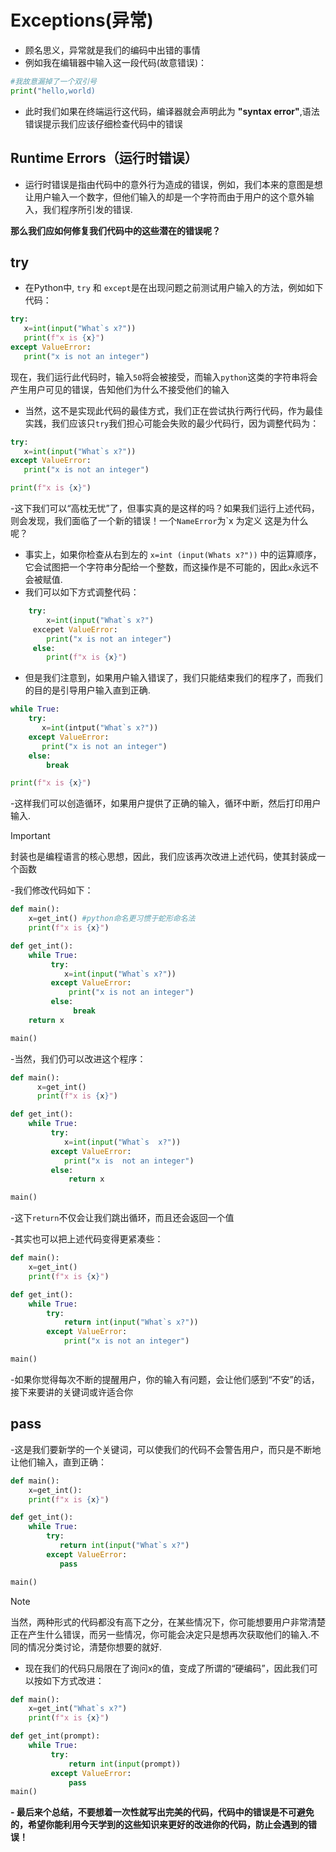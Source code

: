 # Exceptions(异常)
- 顾名思义，异常就是我们的编码中出错的事情
- 例如我在编辑器中输入这一段代码(故意错误)：

```python
#我故意漏掉了一个双引号
print("hello,world)
```
- 此时我们如果在终端运行这代码，编译器就会声明此为 **"syntax error"**,语法错误提示我们应该仔细检查代码中的错误

## Runtime Errors（运行时错误）
- 运行时错误是指由代码中的意外行为造成的错误，例如，我们本来的意图是想让用户输入一个数字，但他们输入的却是一个字符而由于用户的这个意外输入，我们程序所引发的错误.

**那么我们应如何修复我们代码中的这些潜在的错误呢？**

## try
- 在Python中, `try` 和 `except`是在出现问题之前测试用户输入的方法，例如如下代码：
```python 
try:
   x=int(input("What`s x?"))
   print(f"x is {x}")
except ValueError:
   print("x is not an integer")
```
现在，我们运行此代码时，输入`50`将会被接受，而输入`python`这类的字符串将会产生用户可见的错误，告知他们为什么不接受他们的输入
- 当然，这不是实现此代码的最佳方式，我们正在尝试执行两行代码，作为最佳实践，我们应该只`try`我们担心可能会失败的最少代码行，因为调整代码为：
```python 
try:
   x=int(input("What`s x?"))
except ValueError:
   print("x is not an integer")

print(f"x is {x}")
```
-这下我们可以“高枕无忧”了，但事实真的是这样的吗？如果我们运行上述代码，则会发现，我们面临了一个新的错误！一个`NameError`为`x 为定义 这是为什么呢？
- 事实上，如果你检查从右到左的 `x=int (input(Whats x?"))` 中的运算顺序，它会试图把一个字符串分配给一个整数，而这操作是不可能的，因此`x`永远不会被赋值.
- 我们可以如下方式调整代码：
```python 
    try:
        x=int(input("What`s x?")
     excepet ValueError:
        print("x is not an integer")
     else:
        print(f"x is {x}")
```
- 但是我们注意到，如果用户输入错误了，我们只能结束我们的程序了，而我们的目的是引导用户输入直到正确.
```python
while True:
    try:
       x=int(intput("What`s x?"))
    except ValueError:
       print("x is not an integer")
    else:
        break

print(f"x is {x}")
```
-这样我们可以创造循环，如果用户提供了正确的输入，循环中断，然后打印用户输入.

> [!IMPORTANT]
> 封装也是编程语言的核心思想，因此，我们应该再次改进上述代码，使其封装成一个函数

-我们修改代码如下：
```python
def main():
    x=get_int() #python命名更习惯于蛇形命名法
    print(f"x is {x}")

def get_int():
    while True:
         try:
            x=int(input("What`s x?"))
         except ValueError:
             print("x is not an integer")
         else:
              break
    return x

main()
```
-当然，我们仍可以改进这个程序：
```python 
def main():
      x=get_int()
      print(f"x is {x}")

def get_int():
    while True:
         try:
            x=int(input("What`s  x?"))
         except ValueError:
            print("x is  not an integer")
         else:
             return x

main()
```
-这下`return`不仅会让我们跳出循环，而且还会返回一个值

-其实也可以把上述代码变得更紧凑些：
```python
def main():
    x=get_int()
    print(f"x is {x}")

def get_int():
    while True:
        try:
            return int(input("What`s x?"))
        except ValueError:
            print("x is not an integer")

main()
```
-如果你觉得每次不断的提醒用户，你的输入有问题，会让他们感到“不安”的话，接下来要讲的关键词或许适合你

## pass
-这是我们要新学的一个关键词，可以使我们的代码不会警告用户，而只是不断地让他们输入，直到正确：
```python
def main():
    x=get_int():
    print(f"x is {x}")

def get_int():
    while True:
        try:
           return int(input("What`s x?")
        except ValueError:
           pass

main()
```
> [!NOTE]
> 当然，两种形式的代码都没有高下之分，在某些情况下，你可能想要用户非常清楚正在产生什么错误，而另一些情况，你可能会决定只是想再次获取他们的输入.不同的情况分类讨论，清楚你想要的就好.

- 现在我们的代码只局限在了询问x的值，变成了所谓的“硬编码”，因此我们可以按如下方式改进：
```python
def main():
    x=get_int("What`s x?")
    print(f"x is {x}")

def get_int(prompt):
    while True:
         try:
             return int(input(prompt))
         except ValueError:
             pass
main()
```

**- 最后来个总结，不要想着一次性就写出完美的代码，代码中的错误是不可避免的，希望你能利用今天学到的这些知识来更好的改进你的代码，防止会遇到的错误！**